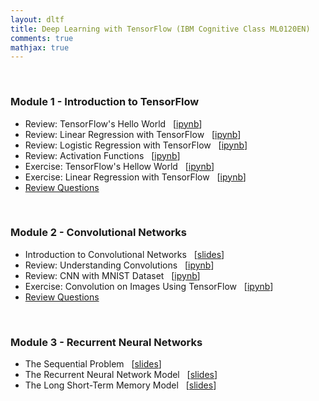 ```yaml
---
layout: dltf
title: Deep Learning with TensorFlow (IBM Cognitive Class ML0120EN)
comments: true
mathjax: true
---
```


<br>

### Module $\boldsymbol{1}$ - Introduction to TensorFlow
+ Review: TensorFlow's Hello World
&nbsp; [[ipynb](http://nbviewer.jupyter.org/github/shevapato2008/IBM_ML0120EN/blob/master/ML0120EN-1.1-Review-TensorFlowHelloWorld.ipynb)]
+ Review: Linear Regression with TensorFlow
&nbsp; [[ipynb](http://nbviewer.jupyter.org/github/shevapato2008/IBM_ML0120EN/blob/master/ML0120EN-1.2-Review-LinearRegressionwithTensorFlow.ipynb)]
+ Review: Logistic Regression with TensorFlow
&nbsp; [[ipynb](http://nbviewer.jupyter.org/github/shevapato2008/IBM_ML0120EN/blob/master/ML0120EN-1.3-Review-LogisticRegressionwithTensorFlow.ipynb)]
+ Review: Activation Functions
&nbsp; [[ipynb](http://nbviewer.jupyter.org/github/shevapato2008/IBM_ML0120EN/blob/master/ML0120EN-1.4-Review-ActivationFunctions.ipynb)]
+ Exercise: TensorFlow's Hellow World
&nbsp; [[ipynb](http://nbviewer.jupyter.org/github/shevapato2008/IBM_ML0120EN/blob/master/ML0120EN-1.1-Exercise-TensorFlowHelloWorld.ipynb)]
+ Exercise: Linear Regression with TensorFlow
&nbsp; [[ipynb](http://nbviewer.jupyter.org/github/shevapato2008/IBM_ML0120EN/blob/master/ML0120EN-1.2-Exercise-LinearRegression.ipynb)]
+ [Review Questions]({{site.baseurl}}/algorithms/machinelearning/dltf/quizzes/quiz01)

<br>

### Module $\boldsymbol{2}$ - Convolutional Networks
+ Introduction to Convolutional Networks &nbsp; [[slides]({{site.baseurl}}/algorithms/machinelearning/dltf/2-1 "Introduction to Convolutional Networks")]
+ Review: Understanding Convolutions &nbsp; [[ipynb](http://nbviewer.jupyter.org/github/shevapato2008/IBM_ML0120EN/blob/master/ML0120EN-2.1-Review-UnderstandingConvolutions.ipynb)]
+ Review: CNN with MNIST Dataset &nbsp; [[ipynb](http://nbviewer.jupyter.org/github/shevapato2008/IBM_ML0120EN/blob/master/ML0120EN-2.2-Review-CNN-MNIST-Dataset.ipynb)]
+ Exercise: Convolution on Images Using TensorFlow &nbsp; [[ipynb](http://nbviewer.jupyter.org/github/shevapato2008/IBM_ML0120EN/blob/master/ML0120EN-2.1-Exercise-ConvolutiononImagesusingTensorFlow.ipynb)]
+ [Review Questions]({{site.baseurl}}/algorithms/machinelearning/dltf/quizzes/quiz02)

<br>

### Module $\boldsymbol{3}$ - Recurrent Neural Networks
+ The Sequential Problem &nbsp; [[slides]({{site.baseurl}}/algorithms/machinelearning/dltf/3-1 "The Sequential Problem")]
+ The Recurrent Neural Network Model &nbsp; [[slides]({{site.baseurl}}/algorithms/machinelearning/dltf/3-2 "The Recurrent Neural Network Model")]
+ The Long Short-Term Memory Model &nbsp; [[slides]({{site.baseurl}}/algorithms/machinelearning/dltf/3-3 "The Long Short-Term Memory Model")]

<br><br>
